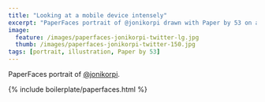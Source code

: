 ```yaml
---
title: "Looking at a mobile device intensely"
excerpt: "PaperFaces portrait of @jonikorpi drawn with Paper by 53 on an iPad."
image: 
  feature: /images/paperfaces-jonikorpi-twitter-lg.jpg
  thumb: /images/paperfaces-jonikorpi-twitter-150.jpg
tags: [portrait, illustration, Paper by 53]
---
```


PaperFaces portrait of [@jonikorpi](http://twitter.com/jonikorpi).

{% include boilerplate/paperfaces.html %}